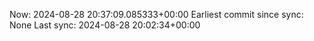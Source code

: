 Now: 2024-08-28 20:37:09.085333+00:00 Earliest commit since sync: None Last sync: 2024-08-28 20:02:34+00:00
